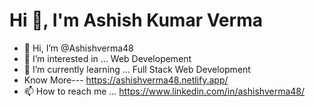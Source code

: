  #         Hi 👏, I'm Ashish Kumar Verma




- 👋 Hi, I’m @Ashishverma48
- 👀 I’m interested in ... Web Developement
- 🌱 I’m currently learning ... Full Stack Web Development
-  Know More--- https://ashishverma48.netlify.app/
- 📫 How to reach me ... https://www.linkedin.com/in/ashishverma48/

<!---
Ashishverma48/Ashishverma48 is a ✨ special ✨ repository because its `README.md` (this file) appears on your GitHub profile.
You can click the Preview link to take a look at your changes.
--->
